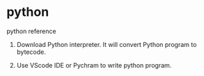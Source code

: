 # python
python reference

1. Download Python interpreter. It will convert Python program to bytecode.

2. Use VScode IDE or Pychram to write python program.
